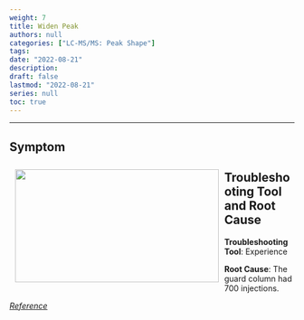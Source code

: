 ```yaml
---
weight: 7
title: Widen Peak
authors: null
categories: ["LC-MS/MS: Peak Shape"]
tags: 
date: "2022-08-21"
description:  
draft: false
lastmod: "2022-08-21"
series: null
toc: true
---
```




<!--more-->
---

## Symptom
<div class = "row">
<img width ="360" height= "200" src = "/docs/images/Screenshot 2022-08-18 154827.png" style ="float: left" HSPACE="10" VSPACE="10"/>
</div>

## Troubleshooting Tool and Root Cause

<div class = "row">

<b>Troubleshooting Tool</b>: Experience  

<b>Root Cause</b>: The guard column had 700 injections.  

</div>

[*Reference*]()  